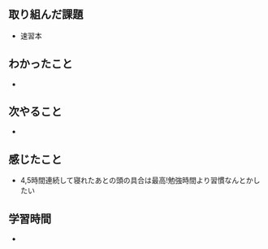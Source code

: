 ## 取り組んだ課題
- 速習本

## わかったこと
- 

## 次やること
- 

## 感じたこと
- 4,5時間連続して寝れたあとの頭の具合は最高!勉強時間より習慣なんとかしたい


## 学習時間
- 
